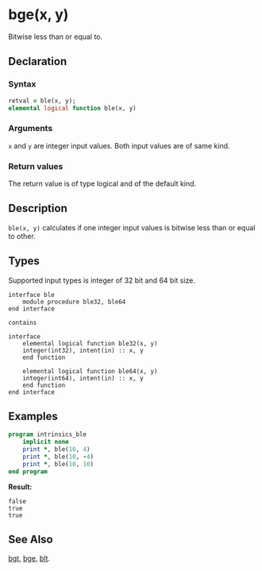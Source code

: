 # bge(x, y)

Bitwise less than or equal to.

## Declaration

### Syntax

```fortran
retval = ble(x, y);
elemental logical function ble(x, y)
```

### Arguments

`x` and `y` are integer input values. Both input values are of same kind.

### Return values

The return value is of type logical and of the default kind.

## Description

`ble(x, y)` calculates if one integer input values is bitwise less than or
equal to other.

## Types

Supported input types is integer of 32 bit and 64 bit size.

```
interface ble
    module procedure ble32, ble64
end interface

contains

interface
    elemental logical function ble32(x, y)
	integer(int32), intent(in) :: x, y
	end function

    elemental logical function ble64(x, y)
	integer(int64), intent(in) :: x, y
	end function
end interface
```

## Examples

```fortran
program intrinsics_ble
    implicit none
    print *, ble(10, 4)
	print *, ble(10, -4)
	print *, ble(10, 10)
end program
```

**Result:**

```
false
true
true
```

## See Also

[bgt](bgt.md), [bge](bge.md), [blt](blt.md).
